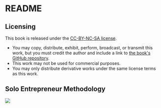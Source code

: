 # README

## Licensing

This book is released under the [CC-BY-NC-SA license](https://creativecommons.org/licenses/by-nc-sa/4.0/deed.zh-hans).

- You may copy, distribute, exhibit, perform, broadcast, or transmit this work, but you must credit the author and include a link to [the book's GitHub repository](https://github.com/easychen/one-person-businesses-methodology-v2.0).
- This work may not be used for commercial purposes.
- You may only distribute derivative works under the same license terms as this work.

## Solo Entrepreneur Methodology

![](./images/opb-book-cover.jpg)
